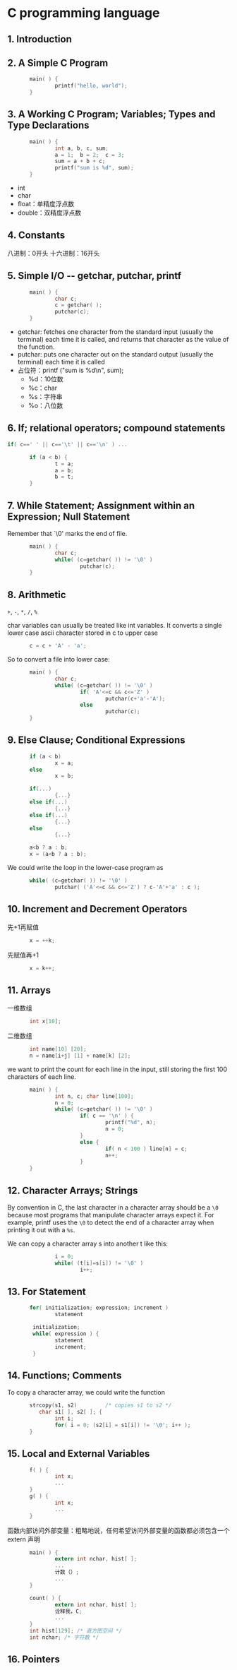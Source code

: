 # C programming language

## 1. Introduction
## 2. A Simple C Program
```c
       main( ) {
               printf("hello, world");
       }
```

## 3. A Working C Program; Variables; Types and Type Declarations
```c
       main( ) {
               int a, b, c, sum;
               a = 1;  b = 2;  c = 3;
               sum = a + b + c;
               printf("sum is %d", sum);
       }
```

 - int
 - char
 - float：单精度浮点数
 - double：双精度浮点数

## 4. Constants
八进制：0开头
十六进制：16开头

## 5. Simple I/O -- getchar, putchar, printf
```c
       main( ) {
               char c;
               c = getchar( );
               putchar(c);
       }
```
 - getchar: fetches one character from the standard input (usually the terminal) each time it is called, and returns that character as the value of the function. 
 - putchar: puts one character out on the standard output (usually the terminal) each time it is called
 - 占位符：printf ("sum is %d\n", sum);
   - %d：10位数
   - %c：char
   - %s：字符串
   - %o：八位数

## 6. If; relational operators; compound statements
```c
if( c==' ' || c=='\t' || c=='\n' ) ...
```
```c
       if (a < b) {
               t = a;
               a = b;
               b = t;
       }
```

## 7. While Statement; Assignment within an Expression; Null Statement
Remember that `\0' marks the end of file.
```c
       main( ) {
               char c;
               while( (c=getchar( )) != '\0' )
                       putchar(c);
       }
```

## 8. Arithmetic

`+`, `-`, `*`, `/`, `%`

char variables can usually be treated like int variables. It converts a single lower case ascii character stored in c to upper case
```c
       c = c + 'A' - 'a';
```
So to convert a file into lower case:
```c
       main( ) {
               char c;
               while( (c=getchar( )) != '\0' )
                       if( 'A'<=c && c<='Z' )
                               putchar(c+'a'-'A');
                       else
                               putchar(c);
       }
```

## 9. Else Clause; Conditional Expressions
```c
       if (a < b)
               x = a;
       else
               x = b;
```
```c
       if(...)
               {...}
       else if(...)
               {...}
       else if(...)
               {...}
       else
               {...}
```

```c
       a<b ? a : b;
       x = (a<b ? a : b);
```
We could write the loop in the lower-case program as
```c
       while( (c=getchar( )) != '\0' )
               putchar( ('A'<=c && c<='Z') ? c-'A'+'a' : c );
```
## 10. Increment and Decrement Operators
先+1再赋值
```c
       x = ++k;
```
先赋值再+1
```c
       x = k++;
```

## 11. Arrays
一维数组
```c
       int x[10];
```
二维数组
```c
       int name[10] [20];
       n = name[i+j] [1] + name[k] [2];
```
we want to print the count for each line in the input, still storing the first 100 characters of each line.
```c
       main( ) {
               int n, c; char line[100];
               n = 0;
               while( (c=getchar( )) != '\0' )
                       if( c == '\n' ) {
                               printf("%d", n);
                               n = 0;
                       }
                       else {
                               if( n < 100 ) line[n] = c;
                               n++;
                       }
       }
```

## 12. Character Arrays; Strings
By convention in C, the last character in a character array should be a `\0` because most programs that manipulate character arrays expect it.  For example, printf uses the `\0` to detect the end of a character array when printing it out with a `%s`.

We can copy a character array s into another t like this:
```c
               i = 0;
               while( (t[i]=s[i]) != '\0' )
                       i++;
```

## 13. For Statement
```c
       for( initialization; expression; increment )
               statement
```
```c
        initialization;
        while( expression ) {
               statement
               increment;
        }
```

## 14. Functions; Comments
To copy a character array, we could write the function
```c
       strcopy(s1, s2)         /* copies s1 to s2 */
          char s1[ ], s2[ ]; {
               int i;
               for( i = 0; (s2[i] = s1[i]) != '\0'; i++ );
       }
```

## 15. Local and External Variables
```c
       f( ) {
               int x;
               ...
       }
       g( ) {
               int x;
               ...
       }
```
函数内部访问外部变量：粗略地说，任何希望访问外部变量的函数都必须包含一个 extern 声明
```c
       main( ) { 
               extern int nchar, hist[ ]; 
               ...
               计数（）; 
               ... 
       } 

       count( ) { 
               extern int nchar, hist[ ]; 
               诠释我，C; 
               ... 
       } 
       int hist[129]; /* 直方图空间 */ 
       int nchar; /* 字符数 */
```

## 16. Pointers


















